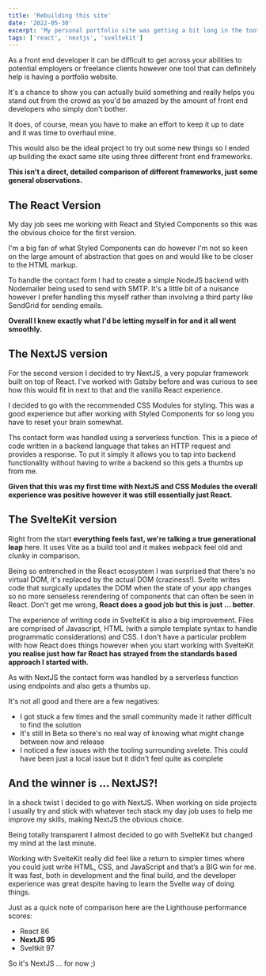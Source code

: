 ```yaml
---
title: 'Rebuilding this site'
date: '2022-05-30'
excerpt: 'My personal portfolio site was getting a bit long in the tooth so it was time for a change and to learn some new things along the way.'
tags: ['react', 'nextjs', 'sveltekit']
---
```


As a front end developer it can be difficult to get across your abilities to potential employers or freelance clients however one tool that can definitely help is having a portfolio website.

It's a chance to show you can actually build something and really helps you stand out from the crowd as you'd be amazed by the amount of front end developers who simply don't bother.

It does, of course, mean you have to make an effort to keep it up to date and it was time to overhaul mine.

This would also be the ideal project to try out some new things so I ended up building the exact same site using three different front end frameworks.

**This isn't a direct, detailed comparison of different frameworks, just some general observations.**

## The React Version

My day job sees me working with React and Styled Components so this was the obvious choice for the first version.

I'm a big fan of what Styled Components can do however I'm not so keen on the large amount of abstraction that goes on and would like to be closer to the HTML markup.

To handle the contact form I had to create a simple NodeJS backend with Nodemailer being used to send with SMTP. It's a little bit of a nuisance however I prefer handling this myself rather than involving a third party like SendGrid for sending emails.

**Overall I knew exactly what I'd be letting myself in for and it all went smoothly.**

## The NextJS version

For the second version I decided to try NextJS, a very popular framework built on top of React. I've worked with Gatsby before and was curious to see how this would fit in next to that and the vanilla React experience.

I decided to go with the recommended CSS Modules for styling. This was a good experience but after working with Styled Components for so long you have to reset your brain somewhat.

Ths contact form was handled using a serverless function. This is a piece of code written in a backend language that takes an HTTP request and provides a response. To put it simply it allows you to tap into backend functionality without having to write a backend so this gets a thumbs up from me.

**Given that this was my first time with NextJS and CSS Modules the overall experience was positive however it was still essentially just React.**

## The SvelteKit version

Right from the start **everything feels fast, we're talking a true generational leap** here. It uses Vite as a build tool and it makes webpack feel old and clunky in comparison.

Being so entrenched in the React ecosystem I was surprised that there's no virtual DOM, it's replaced by the actual DOM (craziness!). Svelte writes code that surgically updates the DOM when the state of your app changes so no more senseless rerendering of components that can often be seen in React. Don't get me wrong, **React does a good job but this is just … better**.

The experience of writing code in SvelteKit is also a big improvement. Files are comprised of Javascript, HTML (with a simple template syntax to handle programmatic considerations) and CSS. I don't have a particular problem with how React does things however when you start working with SvelteKit **you realise just how far React has strayed from the standards based approach I started with**.

As with NextJS the contact form was handled by a serverless function using endpoints and also gets a thumbs up.

It's not all good and there are a few negatives:

- I got stuck a few times and the small community made it rather difficult to find the solution
- It's still in Beta so there's no real way of knowing what might change between now and release
- I noticed a few issues with the tooling surrounding svelete. This could have been just a local issue but it didn't feel quite as complete

## And the winner is ... NextJS?!

In a shock twist I decided to go with NextJS. When working on side projects I usually try and stick with whatever tech stack my day job uses to help me improve my skills, making NextJS the obvious choice.

Being totally transparent I almost decided to go with SvelteKit but changed my mind at the last minute.

Working with SvelteKit really did feel like a return to simpler times where you could just write HTML, CSS, and JavaScript and that’s a BIG win for me.
It was fast, both in development and the final build, and the developer experience was great despite having to learn the Svelte way of doing things.

Just as a quick note of comparison here are the Lighthouse performance scores:

- React 86
- **NextJS 95**
- Sveltkit 97

So it's NextJS ... for now ;)
